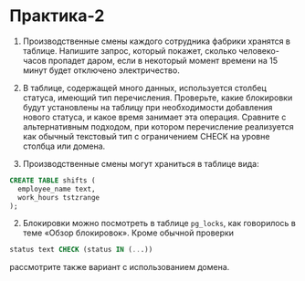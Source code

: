 # Практика-2

1. Производственные смены каждого сотрудника фабрики хранятся в таблице. Напишите запрос, который покажет, сколько человеко-часов пропадет даром, если в некоторый момент времени на 15 минут будет отключено электричество.

2. В таблице, содержащей много данных, используется столбец статуса, имеющий тип перечисления. Проверьте, какие блокировки будут установлены на таблицу при необходимости добавления нового статуса, и какое время занимает эта операция. Сравните с альтернативным подходом, при котором перечисление реализуется как обычный текстовый тип с ограничением CHECK на уровне столбца или домена.

1. Производственные смены могут храниться в таблице вида:

```sql
CREATE TABLE shifts (
  employee_name text,
  work_hours tstzrange
);
````

2. Блокировки можно посмотреть в таблице `pg_locks`, как говорилось в теме «Обзор блокировок». Кроме обычной проверки

```sql
status text CHECK (status IN (...))
```

рассмотрите также вариант с использованием домена.


